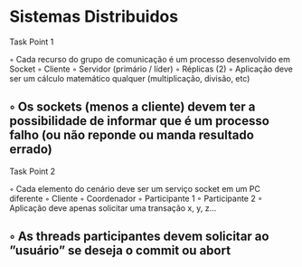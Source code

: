 Sistemas Distribuidos
===============================================

Task Point 1

◦ Cada recurso do grupo de comunicação é um processo desenvolvido em Socket
◦ Cliente
◦ Servidor (primário / líder)
◦ Réplicas (2)
◦ Aplicação deve ser um cálculo matemático qualquer (multiplicação, divisão, etc)

◦ Os sockets (menos a cliente) devem ter a possibilidade de informar que é um processo falho (ou não
reponde ou manda resultado errado)
--------------------

Task Point 2

◦ Cada elemento do cenário deve ser um serviço socket em um PC diferente
◦ Cliente
◦ Coordenador
◦ Participante 1
◦ Participante 2
◦ Aplicação deve apenas solicitar uma transação x, y, z...

◦ As threads participantes devem solicitar ao ”usuário” se deseja o commit ou abort
--------------------

